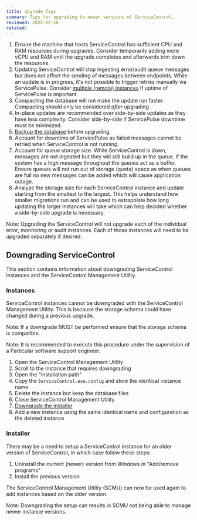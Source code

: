 ```yaml
---
title: Upgrade Tips
summary: Tips for upgrading to newer versions of ServiceControl.
reviewed: 2022-12-16
related:
---
```


1. Ensure the machine that hosts ServiceControl has sufficient CPU and RAM resources during upgrades. Consider temporarily adding more vCPU and RAM until the upgrade completes and afterwards trim down the resources.
1. Updating ServiceControl will stop ingesting error/audit queue messages but does not affect the sending of messages between endpoints. While an update is in progress, it's not possible to trigger retries manually via ServicePulse. Consider [multiple (remote) instances](/servicecontrol/servicecontrol-instances/remotes.md) if uptime of ServicePulse is important.
1. Compacting the database will not make the update run faster. Compacting should only be considered *after* upgrading.
1. In-place updates are recommended over side-by-side updates as they have less complexity. Consider side-by-side if ServicePulse downtime must be minimized.
1. [Backup the database](/servicecontrol/backup-sc-database.md) before upgrading.
1. Account for downtime of ServicePulse as failed messages cannot be retried when ServiceControl is not running.
1. Account for queue storage size. While ServiceControl is down, messages are not ingested but they will still build up in the queue. If the system has a high message throughput the queues act as a buffer. Ensure queues will not run out of storage (quota) space as when queues are full no new messages can be added which will cause application outage.
1. Analyze the storage size for each ServiceControl instance and update starting from the smallest to the largest. This helps understand how smaller migrations run and can be used to extrapolate how long updating the larger instances will take which can help decided whether a side-by-side upgrade is necessary.

Note: Upgrading the ServiceControl will not upgrade each of the individual error, monitoring or audit instances. Each of those instances will need to be upgraded separately if desired.

## Downgrading ServiceControl

This section contains information about downgrading ServiceControl instances and the ServiceControl Management Utility.

### Instances

ServiceControl instances cannot be downgraded with the ServiceControl Management Utility. This is because the storage schema could have changed during a previous upgrade.

Note: If a downgrade MUST be performed ensure that the storage schema is compatible.

Note: It is recommended to execute this procedure under the supervision of a Particular software support engineer.

1. Open the ServiceControl Management Utility
2. Scroll to the instance that requires downgrading
3. Open the "Installation path"
4. Copy the `ServiceControl.exe.config` and store the identical instance name
5. Delete the instance but keep the database files
6. Close ServiceControl Management Utility
7. [Downgrade the installer](#downgrading-servicecontrol-installer)
8. Add a new instance using the same identical name and configuration as the deleted instance

### Installer

There may be a need to setup a ServiceControl instance for an older version of ServiceControl, in which case follow these steps:

1. Uninstall the current (newer) version from Windows in "Add/remove programs"
2. Install the previous version

The ServiceControl Management Utility (SCMU) can now be used again to add instances based on the older version.

Note: Downgrading the setup can results in SCMU not being able to manage newer instance versions.
